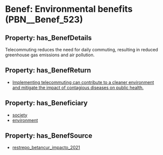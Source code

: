# Benef: __Environmental benefits__ (PBN__Benef_523)

## Property: has_BenefDetails

Telecommuting reduces the need for daily commuting, resulting in reduced greenhouse gas emissions and air pollution.

## Property: has_BenefReturn

* [Implementing telecommuting can contribute to a cleaner environment and mitigate the impact of contagious diseases on public health.](../BenefReturn/PBN__BenefReturn_573)

## Property: has_Beneficiary

* [society](../Stakeholder/PBN__Stakeholder_53)
* [environment](../Stakeholder/PBN__Stakeholder_116)

## Property: has_BenefSource

* [restrepo_betancur_impacto_2021](../Article/PBN__Article_108)


